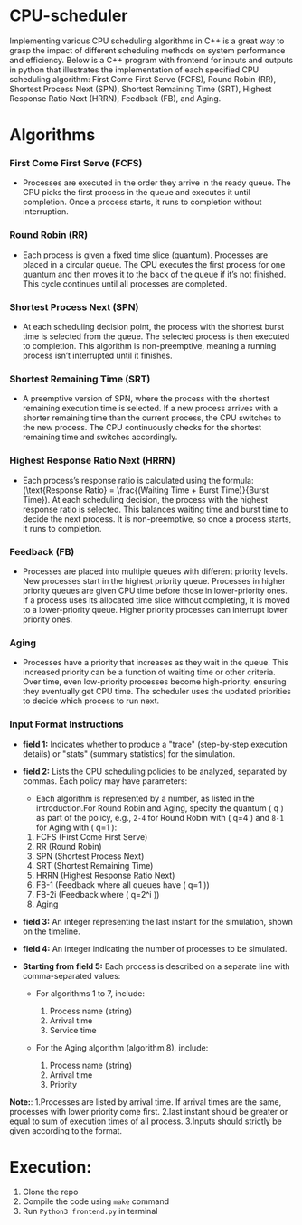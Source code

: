 # CPU-scheduler
Implementing various CPU scheduling algorithms in C++ is a great way to grasp the impact of different scheduling methods on system performance and efficiency. Below is a C++ program with frontend for inputs and outputs in python that illustrates the implementation of each specified CPU scheduling algorithm: First Come First Serve (FCFS), Round Robin (RR), Shortest Process Next (SPN), Shortest Remaining Time (SRT), Highest Response Ratio Next (HRRN), Feedback (FB), and Aging. 

# Algorithms

### **First Come First Serve (FCFS)**
- Processes are executed in the order they arrive in the ready queue. The CPU picks the first process in the queue and executes it until completion. Once a process starts, it runs to completion without interruption.

### **Round Robin (RR)**
- Each process is given a fixed time slice (quantum). Processes are placed in a circular queue. The CPU executes the first process for one quantum and then moves it to the back of the queue if it’s not finished. This cycle continues until all processes are completed.

### **Shortest Process Next (SPN)**
- At each scheduling decision point, the process with the shortest burst time is selected from the queue. The selected process is then executed to completion. This algorithm is non-preemptive, meaning a running process isn’t interrupted until it finishes.

### **Shortest Remaining Time (SRT)**
- A preemptive version of SPN, where the process with the shortest remaining execution time is selected. If a new process arrives with a shorter remaining time than the current process, the CPU switches to the new process. The CPU continuously checks for the shortest remaining time and switches accordingly.

### **Highest Response Ratio Next (HRRN)**
- Each process’s response ratio is calculated using the formula: \(\text{Response Ratio} = \frac{(Waiting Time + Burst Time)}{Burst Time}\). At each scheduling decision, the process with the highest response ratio is selected. This balances waiting time and burst time to decide the next process. It is non-preemptive, so once a process starts, it runs to completion.

### **Feedback (FB)**
- Processes are placed into multiple queues with different priority levels. New processes start in the highest priority queue. Processes in higher priority queues are given CPU time before those in lower-priority ones. If a process uses its allocated time slice without completing, it is moved to a lower-priority queue. Higher priority processes can interrupt lower priority ones.

### **Aging**
- Processes have a priority that increases as they wait in the queue. This increased priority can be a function of waiting time or other criteria. Over time, even low-priority processes become high-priority, ensuring they eventually get CPU time. The scheduler uses the updated priorities to decide which process to run next.


### Input Format Instructions

- **field 1:** Indicates whether to produce a "trace" (step-by-step execution details) or "stats" (summary statistics) for the simulation.

- **field 2:** Lists the CPU scheduling policies to be analyzed, separated by commas. Each policy may have parameters:
   - Each algorithm is represented by a number, as listed in the introduction.For Round Robin and Aging, specify the quantum \( q \) as part of the policy, e.g., `2-4` for Round Robin with \( q=4 \) and `8-1` for Aging with \( q=1 \):
     
   1. FCFS (First Come First Serve)
   2. RR (Round Robin)
   3. SPN (Shortest Process Next)
   4. SRT (Shortest Remaining Time)
   5. HRRN (Highest Response Ratio Next)
   6. FB-1 (Feedback where all queues have \( q=1 \))
   7. FB-2i (Feedback where \( q=2^i \))
   8. Aging

- **field 3:** An integer representing the last instant for the simulation, shown on the timeline.

- **field 4:** An integer indicating the number of processes to be simulated.

- **Starting from field 5:** Each process is described on a separate line with comma-separated values:
   - For algorithms 1 to 7, include:
     1. Process name (string)
     2. Arrival time
     3. Service time

   - For the Aging algorithm (algorithm 8), include:
     1. Process name (string)
     2. Arrival time
     3. Priority

**Note:**:
1.Processes are listed by arrival time. If arrival times are the same, processes with lower priority come first.
2.last instant should be greater or equal to sum of execution times of all process.
3.Inputs should strictly be given according to the format.


# Execution:
1. Clone the repo
2. Compile the code using `make` command
3. Run `Python3 frontend.py` in terminal


